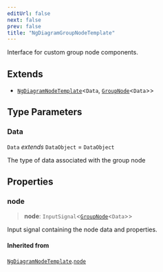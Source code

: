 ```yaml
---
editUrl: false
next: false
prev: false
title: "NgDiagramGroupNodeTemplate"
---
```


Interface for custom group node components.

## Extends

- [`NgDiagramNodeTemplate`](/docs/api/types/ngdiagramnodetemplate/)\<`Data`, [`GroupNode`](/docs/api/types/groupnode/)\<`Data`\>\>

## Type Parameters

### Data

`Data` *extends* `DataObject` = `DataObject`

The type of data associated with the group node

## Properties

### node

> **node**: `InputSignal`\<[`GroupNode`](/docs/api/types/groupnode/)\<`Data`\>\>

Input signal containing the node data and properties.

#### Inherited from

[`NgDiagramNodeTemplate`](/docs/api/types/ngdiagramnodetemplate/).[`node`](/docs/api/types/ngdiagramnodetemplate/#node)
